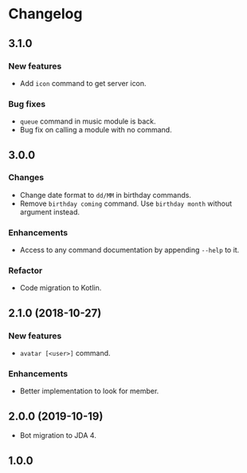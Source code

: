 # Changelog

## 3.1.0

### New features

- Add `icon` command to get server icon.

### Bug fixes

- `queue` command in music module is back.
- Bug fix on calling a module with no command.

## 3.0.0

### Changes

- Change date format to `dd/MM` in birthday commands.
- Remove `birthday coming` command. Use `birthday month` without argument instead.

### Enhancements

-  Access to any command documentation by appending `--help` to it.

### Refactor

- Code migration to Kotlin.

## 2.1.0 (2018-10-27)

### New features

- `avatar [<user>]` command.

### Enhancements

- Better implementation to look for member.

## 2.0.0 (2019-10-19)

- Bot migration to JDA 4.

## 1.0.0
